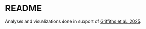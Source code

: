 # README
Analyses and visualizations done in support of [Griffiths et al., 2025](https://doi.org/10.1101/2025.06.03.657663). 
